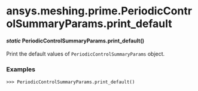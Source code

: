 # ansys.meshing.prime.PeriodicControlSummaryParams.print_default



#### *static* PeriodicControlSummaryParams.print_default()

Print the default values of `PeriodicControlSummaryParams` object.

### Examples

```pycon
>>> PeriodicControlSummaryParams.print_default()
```

<!-- !! processed by numpydoc !! -->
